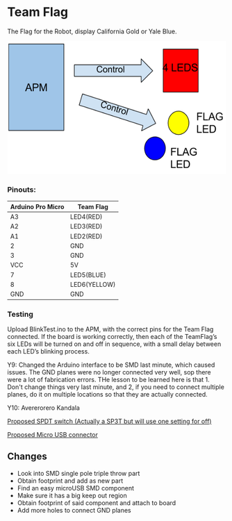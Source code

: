# Team Flag

The Flag for the Robot, display California Gold or Yale Blue.

![Block Diag](../../img/TeamFlag-block_diag.png)
### Pinouts:

Arduino Pro Micro | Team Flag
---- | -----------------
A3 | LED4(RED)
A2 | LED3(RED)
A1 | LED2(RED)
2 | GND
3 | GND
VCC | 5V
7 | LED5(BLUE)
8 | LED6(YELLOW)
GND | GND

### Testing

Upload BlinkTest.ino to the APM, with the correct pins for the Team Flag connected.
If the board is working correctly, then each of the TeamFlag’s six LEDs will be turned on and off in sequence, with a small delay between each LED’s blinking process.

Y9: Changed the Arduino interface to be SMD last minute, which caused issues. The GND planes were no longer connected very well, sop there were a lot of fabrication errors. THe lesson to be learned here is that 1. Don't change things very last minute, and 2, if you need to connect multiple planes, do it on multiple locations so that they are actually connected.

Y10: Avererorero Kandala

[Proposed SPDT switch (Actually a SP3T but will use one setting for off)](https://www.digikey.com/product-detail/en/c-k/OS103011MS8QP1/CKN9543-ND/1981414)

[Proposed Micro USB connector](https://www.digikey.com/product-detail/en/molex-llc/0475890001/WM17143CT-ND/1832255)

## Changes
* Look into SMD single pole triple throw part
* Obtain footprint and add as new part
* Find an easy microUSB SMD component
* Make sure it has a big keep out region
* Obtain footprint of said component and attach to board
* Add more holes to connect GND planes
